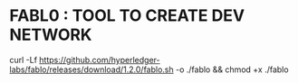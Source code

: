 # FABL0 : TOOL TO CREATE DEV NETWORK


curl -Lf https://github.com/hyperledger-labs/fablo/releases/download/1.2.0/fablo.sh -o ./fablo && chmod +x ./fablo